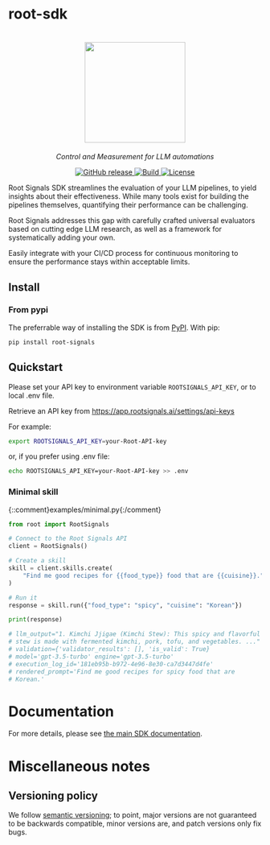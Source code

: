 # root-sdk

<!-- the image cannot be within pypi, so we get it from the sdk website -->
<h1 align="center">
  <img style="vertical-align:middle" height="200" src="https://sdk.rootsignals.ai/en/latest/_images/root_signals+bounding_box.svg">
</h1>

  <!-- This is commented so it is easier to sync with the docs/index.rst -->

  <p align="center">
    <i>Control and Measurement for LLM automations</i>
  </p>

  <p align="center">
      <a href="https://github.com/root-signals/root-python-sdk/releases">
          <img alt="GitHub release"   src="https://img.shields.io/github/release/root-signals/root-python-sdk.svg">
      </a>
      <a href="https://www.python.org/">
              <img alt="Build"   src="https://img.shields.io/badge/Made%20with-Python-1f425f.svg?color=purple">
      </a>
      <a   href="https://github.com/root-signals/root-python-sdk/blob/master/LICENSE">
          <img alt="License"   src="https://img.shields.io/github/license/rootsignals/roots.svg?color=green">
      </a>
  </p>


Root Signals SDK streamlines the evaluation of your LLM pipelines, to yield insights about their effectiveness. While many tools exist for building the pipelines themselves, quantifying their performance can be challenging.

Root Signals addresses this gap with carefully crafted universal evaluators based on cutting edge LLM research, as well as a framework for systematically adding your own.

Easily integrate with your CI/CD process for continuous monitoring to ensure the performance stays within acceptable limits.

## Install

### From pypi

The preferrable way of installing the SDK is from [PyPI](https://pypi.org). With pip:

```bash
pip install root-signals
```

## Quickstart

Please set your API key to environment variable `ROOTSIGNALS_API_KEY`, or to local .env file.

Retrieve an API key from https://app.rootsignals.ai/settings/api-keys

For example:

```bash
export ROOTSIGNALS_API_KEY=your-Root-API-key
```

or, if you prefer using .env file:

```bash
echo ROOTSIGNALS_API_KEY=your-Root-API-key >> .env
```

### Minimal skill
{::comment}examples/minimal.py{:/comment}
```python
from root import RootSignals

# Connect to the Root Signals API
client = RootSignals()

# Create a skill
skill = client.skills.create(
    "Find me good recipes for {{food_type}} food that are {{cuisine}}."
)

# Run it
response = skill.run({"food_type": "spicy", "cuisine": "Korean"})

print(response)

# llm_output="1. Kimchi Jjigae (Kimchi Stew): This spicy and flavorful
# stew is made with fermented kimchi, pork, tofu, and vegetables. ..."
# validation={'validator_results': [], 'is_valid': True}
# model='gpt-3.5-turbo' engine='gpt-3.5-turbo'
# execution_log_id='181eb95b-b972-4e96-8e30-ca7d3447d4fe'
# rendered_prompt='Find me good recipes for spicy food that are
# Korean.'

```

# Documentation

For more details, please see [the main SDK documentation](https://sdk.docs.rootsignals.ai).

# Miscellaneous notes

## Versioning policy

We follow [semantic versioning](https://semver.org); to
point, major versions are not guaranteed to be backwards compatible, minor
versions are, and patch versions only fix bugs.
